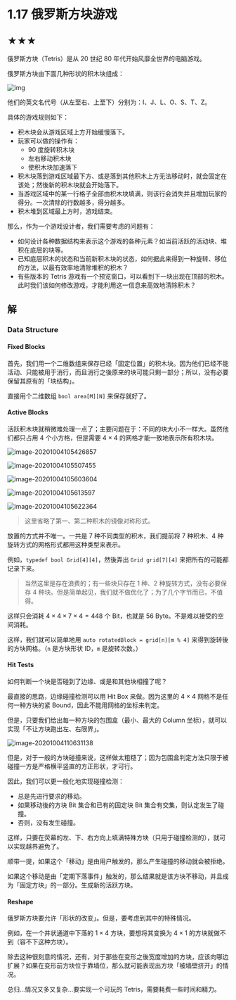 # 1.17 俄罗斯方块游戏

## ★★★

俄罗斯方块（Tetris）是从 20 世纪 80 年代开始风靡全世界的电脑游戏。

俄罗斯方块由下面几种形状的积木块组成：

![img](readme.assets/220px-Tetrominoes_IJLO_STZ_Worlds.svg.png)

他们的英文名代号（从左至右、上至下）分别为：I、J、L、O、S、T、Z。

具体的游戏规则如下：

* 积木块会从游戏区域上方开始缓慢落下。
* 玩家可以做的操作有：
	* 90 度旋转积木块
	* 左右移动积木块
	* 使积木块加速落下
* 积木块落到游戏区域最下方、或是落到其他积木上方无法移动时，就会固定在该处；然後新的积木块就会开始落下。
* 当游戏区域中的某一行格子全部由积木块填满，则该行会消失并且增加玩家的得分。一次清除的行数越多，得分越多。
* 积木堆到区域最上方时，游戏结束。

那么，作为一个游戏设计者，我们需要考虑的问题有：

* 如何设计各种数据结构来表示这个游戏的各种元素？如当前活跃的活动块、堆积在底层的块等。
* 已知底层积木的状态和当前新积木块的状态，如何据此来得到一种旋转、移位的方法，以最有效率地清除堆积的积木？
* 有些版本的 Tetris 游戏有一个预览窗口，可以看到下一块出现在顶部的积木。此时我们该如何修改游戏，才能利用这一信息来高效地清除积木？

## 解

### Data Structure

#### Fixed Blocks

首先，我们用一个二维数组来保存已经「固定位置」的积木块。因为他们已经不能活动、只能被用于消行，而且消行之後原来的块可能只剩一部分；所以，没有必要保留其原有的「块结构」。

直接用个二维数组  `bool area[M][N]` 来保存就好了。

#### Active Blocks

活跃积木块就稍微难处理一点了；主要问题在于：不同的块大小不一样大。虽然他们都只占用 4 个小方格，但是需要 $4 \times 4$ 的网格才能一致地表示所有积木块。

![image-20201004105426857](readme.assets/image-20201004105426857.png)

![image-20201004105507455](readme.assets/image-20201004105507455.png)

![image-20201004105603604](readme.assets/image-20201004105603604.png)

![image-20201004105613597](readme.assets/image-20201004105613597.png)

![image-20201004105622364](readme.assets/image-20201004105622364.png)

> 这里省略了第一、第二种积木的镜像对称形式。

放置的方式并不唯一。一共是 7 种不同类型的积木，我们提前将 7 种积木、4 种旋转方式的网格形式都用这种类型来表示。

例如，`typedef bool Grid[4][4]`，然後弄出 `Grid grid[7][4]` 来把所有的可能都记录下来。

> 当然这里是存在浪费的；有一些块只存在 1 种、2 种旋转方式，没有必要保存 4 种块。但是简单起见，我们就不做优化了；为了几个字节而已，不值得。

这样只会消耗 $4 \times 4 \times 7 \times 4 = 448$ 个 Bit，也就是 56 Byte。不是难以接受的空间消耗。

这样，我们就可以简单地用 `auto rotatedBlock = grid[n][m % 4]` 来得到旋转後的方块网格。（`n` 是方块形状 ID，`m` 是旋转次数。）

#### Hit Tests

如何判断一个块是否碰到了边缘、或是和其他块相撞了呢？

最直接的思路，边缘碰撞检测可以用 Hit Box 来做。因为这里的 $4 \times 4$ 网格不是任何一种方块的紧 Bound，因此不能用网格的坐标来判定。

但是，只要我们给出每一种方块的包围盒（最小、最大的 Column 坐标），就可以实现「不让方块跑出左、右限界」。

![image-20201004110631138](readme.assets/image-20201004110631138.png)

但是，对于一般的方块碰撞来说，这样做太粗糙了；因为包围盒判定方法只限于被碰撞一方是严格横平竖直的方正形状，才可行。

因此，我们可以更一般化地实现碰撞检测：

* 总是先进行要求的移动。
* 如果移动後的方块 Bit 集合和已有的固定块 Bit 集合有交集，则认定发生了碰撞。
* 否则，没有发生碰撞。

这样，只要在荧幕的左、下、右方向上填满特殊方块（只用于碰撞检测的），就可以实现越界避免了。

顺带一提，如果这个「移动」是由用户触发的，那么产生碰撞的移动就会被拒绝。

如果这个移动是由「定期下落事件」触发的，那么结果就是该方块不移动，并且成为「固定方块」的一部分。生成新的活跃方块。

#### Reshape

俄罗斯方块要允许「形状的改变」。但是，要考虑到其中的特殊情况。

例如，在一个井状通道中下落的 $1 \times 4$ 方块，要想将其变换为 $4 \times 1$ 的方块就做不到（容不下这种方块）。

除去这种很刻意的情况，还有，对于那些在变形之後宽度增加的方块，应该向哪边扩展？如果在变形前方块位于靠墙位，那么就可能表现出方块「被墙壁挤开」的情况。

总归…情况又多又复杂…要实现一个可玩的 Tetris，需要耗费一些时间和精力。